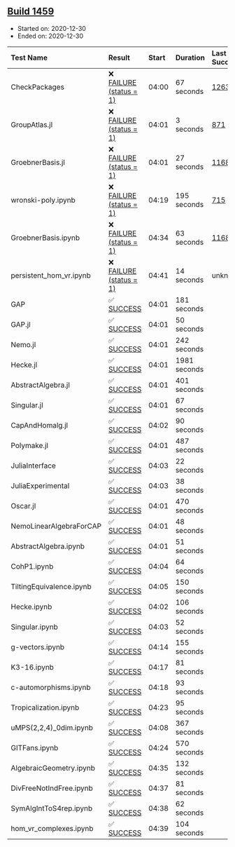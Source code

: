 ## [Build 1459](https://oscarci.mathematik.uni-kl.de/job/oscar-stable/1459/)

* Started on: 2020-12-30
* Ended on: 2020-12-30

| Test Name    | Result | Start | Duration | Last Success | First Failure |
|:-------------|:-------|:------|:---------|:-------------|:--------------|
| CheckPackages | ❌ [FAILURE (status = 1)](https://oscarci.mathematik.uni-kl.de/job/oscar-stable/1459/artifact/logs/build-1459/CheckPackages.log) | 04:00 | 67 seconds | [1263](https://oscarci.mathematik.uni-kl.de/job/oscar-stable/1263/) | [1264](https://oscarci.mathematik.uni-kl.de/job/oscar-stable/1264/) |
| GroupAtlas.jl | ❌ [FAILURE (status = 1)](https://oscarci.mathematik.uni-kl.de/job/oscar-stable/1459/artifact/logs/build-1459/GroupAtlas.jl.log) | 04:01 | 3 seconds | [871](https://oscarci.mathematik.uni-kl.de/job/oscar-stable/871/) | [872](https://oscarci.mathematik.uni-kl.de/job/oscar-stable/872/) |
| GroebnerBasis.jl | ❌ [FAILURE (status = 1)](https://oscarci.mathematik.uni-kl.de/job/oscar-stable/1459/artifact/logs/build-1459/GroebnerBasis.jl.log) | 04:01 | 27 seconds | [1168](https://oscarci.mathematik.uni-kl.de/job/oscar-stable/1168/) | [1169](https://oscarci.mathematik.uni-kl.de/job/oscar-stable/1169/) |
| wronski-poly.ipynb | ❌ [FAILURE (status = 1)](https://oscarci.mathematik.uni-kl.de/job/oscar-stable/1459/artifact/logs/build-1459/wronski-poly.ipynb.log) | 04:19 | 195 seconds | [715](https://oscarci.mathematik.uni-kl.de/job/oscar-stable/715/) | [716](https://oscarci.mathematik.uni-kl.de/job/oscar-stable/716/) |
| GroebnerBasis.ipynb | ❌ [FAILURE (status = 1)](https://oscarci.mathematik.uni-kl.de/job/oscar-stable/1459/artifact/logs/build-1459/GroebnerBasis.ipynb.log) | 04:34 | 63 seconds | [1168](https://oscarci.mathematik.uni-kl.de/job/oscar-stable/1168/) | [1169](https://oscarci.mathematik.uni-kl.de/job/oscar-stable/1169/) |
| persistent_hom_vr.ipynb | ❌ [FAILURE (status = 1)](https://oscarci.mathematik.uni-kl.de/job/oscar-stable/1459/artifact/logs/build-1459/persistent_hom_vr.ipynb.log) | 04:41 | 14 seconds | unknown | unknown |
| GAP | ✅ [SUCCESS](https://oscarci.mathematik.uni-kl.de/job/oscar-stable/1459/artifact/logs/build-1459/GAP.log) | 04:01 | 181 seconds |  |  |
| GAP.jl | ✅ [SUCCESS](https://oscarci.mathematik.uni-kl.de/job/oscar-stable/1459/artifact/logs/build-1459/GAP.jl.log) | 04:01 | 50 seconds |  |  |
| Nemo.jl | ✅ [SUCCESS](https://oscarci.mathematik.uni-kl.de/job/oscar-stable/1459/artifact/logs/build-1459/Nemo.jl.log) | 04:01 | 242 seconds |  |  |
| Hecke.jl | ✅ [SUCCESS](https://oscarci.mathematik.uni-kl.de/job/oscar-stable/1459/artifact/logs/build-1459/Hecke.jl.log) | 04:01 | 1981 seconds |  |  |
| AbstractAlgebra.jl | ✅ [SUCCESS](https://oscarci.mathematik.uni-kl.de/job/oscar-stable/1459/artifact/logs/build-1459/AbstractAlgebra.jl.log) | 04:01 | 401 seconds |  |  |
| Singular.jl | ✅ [SUCCESS](https://oscarci.mathematik.uni-kl.de/job/oscar-stable/1459/artifact/logs/build-1459/Singular.jl.log) | 04:01 | 67 seconds |  |  |
| CapAndHomalg.jl | ✅ [SUCCESS](https://oscarci.mathematik.uni-kl.de/job/oscar-stable/1459/artifact/logs/build-1459/CapAndHomalg.jl.log) | 04:02 | 90 seconds |  |  |
| Polymake.jl | ✅ [SUCCESS](https://oscarci.mathematik.uni-kl.de/job/oscar-stable/1459/artifact/logs/build-1459/Polymake.jl.log) | 04:01 | 487 seconds |  |  |
| JuliaInterface | ✅ [SUCCESS](https://oscarci.mathematik.uni-kl.de/job/oscar-stable/1459/artifact/logs/build-1459/JuliaInterface.log) | 04:03 | 22 seconds |  |  |
| JuliaExperimental | ✅ [SUCCESS](https://oscarci.mathematik.uni-kl.de/job/oscar-stable/1459/artifact/logs/build-1459/JuliaExperimental.log) | 04:03 | 38 seconds |  |  |
| Oscar.jl | ✅ [SUCCESS](https://oscarci.mathematik.uni-kl.de/job/oscar-stable/1459/artifact/logs/build-1459/Oscar.jl.log) | 04:01 | 470 seconds |  |  |
| NemoLinearAlgebraForCAP | ✅ [SUCCESS](https://oscarci.mathematik.uni-kl.de/job/oscar-stable/1459/artifact/logs/build-1459/NemoLinearAlgebraForCAP.log) | 04:01 | 48 seconds |  |  |
| AbstractAlgebra.ipynb | ✅ [SUCCESS](https://oscarci.mathematik.uni-kl.de/job/oscar-stable/1459/artifact/logs/build-1459/AbstractAlgebra.ipynb.log) | 04:01 | 51 seconds |  |  |
| CohP1.ipynb | ✅ [SUCCESS](https://oscarci.mathematik.uni-kl.de/job/oscar-stable/1459/artifact/logs/build-1459/CohP1.ipynb.log) | 04:04 | 64 seconds |  |  |
| TiltingEquivalence.ipynb | ✅ [SUCCESS](https://oscarci.mathematik.uni-kl.de/job/oscar-stable/1459/artifact/logs/build-1459/TiltingEquivalence.ipynb.log) | 04:05 | 150 seconds |  |  |
| Hecke.ipynb | ✅ [SUCCESS](https://oscarci.mathematik.uni-kl.de/job/oscar-stable/1459/artifact/logs/build-1459/Hecke.ipynb.log) | 04:02 | 106 seconds |  |  |
| Singular.ipynb | ✅ [SUCCESS](https://oscarci.mathematik.uni-kl.de/job/oscar-stable/1459/artifact/logs/build-1459/Singular.ipynb.log) | 04:03 | 52 seconds |  |  |
| g-vectors.ipynb | ✅ [SUCCESS](https://oscarci.mathematik.uni-kl.de/job/oscar-stable/1459/artifact/logs/build-1459/g-vectors.ipynb.log) | 04:14 | 155 seconds |  |  |
| K3-16.ipynb | ✅ [SUCCESS](https://oscarci.mathematik.uni-kl.de/job/oscar-stable/1459/artifact/logs/build-1459/K3-16.ipynb.log) | 04:17 | 81 seconds |  |  |
| c-automorphisms.ipynb | ✅ [SUCCESS](https://oscarci.mathematik.uni-kl.de/job/oscar-stable/1459/artifact/logs/build-1459/c-automorphisms.ipynb.log) | 04:18 | 93 seconds |  |  |
| Tropicalization.ipynb | ✅ [SUCCESS](https://oscarci.mathematik.uni-kl.de/job/oscar-stable/1459/artifact/logs/build-1459/Tropicalization.ipynb.log) | 04:23 | 95 seconds |  |  |
| uMPS(2,2,4)_0dim.ipynb | ✅ [SUCCESS](https://oscarci.mathematik.uni-kl.de/job/oscar-stable/1459/artifact/logs/build-1459/uMPS-2-2-4-_0dim.ipynb.log) | 04:08 | 367 seconds |  |  |
| GITFans.ipynb | ✅ [SUCCESS](https://oscarci.mathematik.uni-kl.de/job/oscar-stable/1459/artifact/logs/build-1459/GITFans.ipynb.log) | 04:24 | 570 seconds |  |  |
| AlgebraicGeometry.ipynb | ✅ [SUCCESS](https://oscarci.mathematik.uni-kl.de/job/oscar-stable/1459/artifact/logs/build-1459/AlgebraicGeometry.ipynb.log) | 04:35 | 132 seconds |  |  |
| DivFreeNotIndFree.ipynb | ✅ [SUCCESS](https://oscarci.mathematik.uni-kl.de/job/oscar-stable/1459/artifact/logs/build-1459/DivFreeNotIndFree.ipynb.log) | 04:37 | 81 seconds |  |  |
| SymAlgIntToS4rep.ipynb | ✅ [SUCCESS](https://oscarci.mathematik.uni-kl.de/job/oscar-stable/1459/artifact/logs/build-1459/SymAlgIntToS4rep.ipynb.log) | 04:38 | 62 seconds |  |  |
| hom_vr_complexes.ipynb | ✅ [SUCCESS](https://oscarci.mathematik.uni-kl.de/job/oscar-stable/1459/artifact/logs/build-1459/hom_vr_complexes.ipynb.log) | 04:39 | 104 seconds |  |  |

